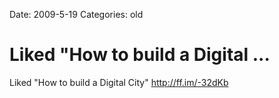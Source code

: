 Date: 2009-5-19
Categories: old

# Liked "How to build a Digital ...

Liked "How to build a Digital City" <a href="http://ff.im/-32dKb" rel="nofollow">http://ff.im/-32dKb</a>
